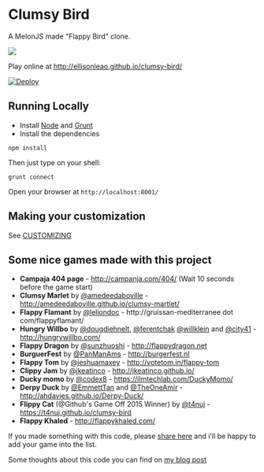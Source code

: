 Clumsy Bird
===========

A MelonJS made "Flappy Bird" clone.

![](http://i.imgur.com/Slbvt65.png)

Play online at http://ellisonleao.github.io/clumsy-bird/

[![Deploy](https://www.herokucdn.com/deploy/button.png)](https://heroku.com/deploy)

## Running Locally

- Install [Node](http://nodejs.org/download/) and [Grunt](http://gruntjs.com/)
- Install the dependencies

```
npm install
```

Then just type on your shell:

```
grunt connect
```

Open your browser at `http://localhost:8001/`

## Making your customization

See [CUSTOMIZING](https://github.com/ellisonleao/clumsy-bird/blob/gh-pages/CUSTOMIZING.md)

## Some nice games made with this project

- **Campaja 404 page** - http://campanja.com/404/ (Wait 10 seconds before the game start)
- **Clumsy Marlet** by [@amedeedaboville](http://github.com/amedeedaboville) - http://amedeedaboville.github.io/clumsy-martlet/
- **Flappy Flamant** by [@leliondoc](http://github.com/leliondoc) - http://gruissan-mediterranee dot com/flappyflamant/
- **Hungry Willbo** by [@dougdiehnelt](http://github.com/dougdiehnelt), [@ferentchak](http://github.com/ferentchak) [@willklein](http://github.com/willklein) and [@city41](http://github.com/city41) - http://hungrywillbo.com/
- **Flappy Dragon** by [@sunzhuoshi](http://github.com/sunzhuoshi) - http://flappydragon.net
- **BurguerFest** by [@PanManAms](http://github.com/panmanams) - http://burgerfest.nl
- **Flappy Tom**  by [@jeshuamaxey](http://github.com/jeshuamaxey) - http://votetom.in/flappy-tom
- **Clippy Jam** by [@jkeatinco](http://github.com/jkeatinco) - http://jkeatinco.github.io/
- **Ducky momo** by [@codex8](http://github.com/codex8) - https://ilmtechlab.com/DuckyMomo/
- **Derpy Duck** by [@EmmettTan](http://github.com/emmettTan) and [@TheOneAmir](http://github.com/theoneamir) - http://ahdavies.github.io/Derpy-Duck/
- **Flippy Cat** (@Github's Game Off 2015 Winner) by [@t4nuj](http://github.com/t4nuj) - https://t4nuj.github.io/clumsy-bird
- **Flappy Khaled** - http://flappykhaled.com/

If you made something with this code, please [share here](https://github.com/ellisonleao/clumsy-bird/wiki/Games-using-clumsy-bird-code) and i'll be happy to add your game into the list.

Some thoughts about this code you can find on [my blog post](https://medium.com/@ellisonleao/clumsy-bird-an-open-source-flappy-bird-clone-cf615724730f)
